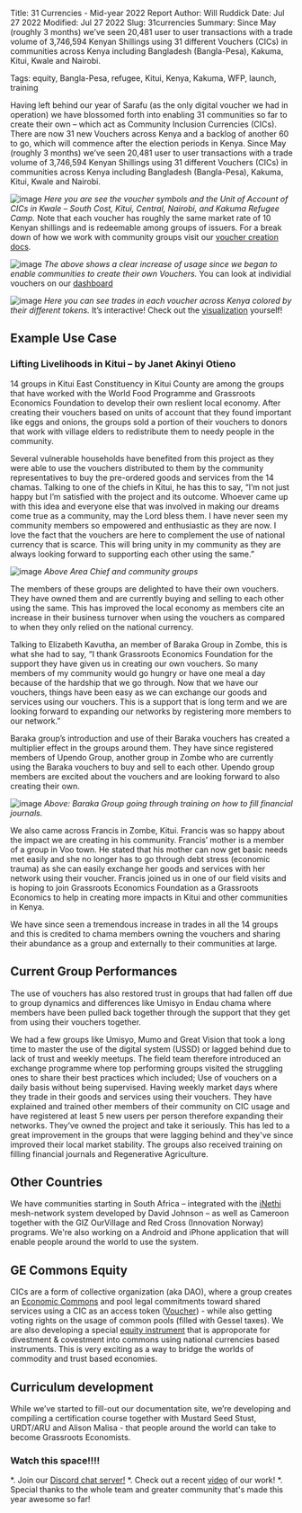 Title: 31 Currencies - Mid-year 2022 Report
Author: Will Ruddick
Date: Jul 27 2022
Modified: Jul 27 2022
Slug: 31currencies
Summary: Since May (roughly 3 months) we’ve seen 20,481 user to user transactions with a trade volume of 3,746,594 Kenyan Shillings using 31 different Vouchers (CICs) in communities across Kenya including Bangladesh (Bangla-Pesa), Kakuma, Kitui, Kwale and Nairobi.

Tags: equity, Bangla-Pesa, refugee, Kitui, Kenya, Kakuma, WFP, launch, training

Having left behind our year of Sarafu (as the only digital voucher we had in operation) we have  blossomed forth into enabling 31 communities so far to create their own – which act as Community Inclusion Currencies (CICs). There are now 31 new Vouchers across Kenya and a backlog of another 60 to go, which will commence after the election periods in Kenya. Since May (roughly 3 months) we’ve seen 20,481 user to user transactions with a trade volume of 3,746,594 Kenyan Shillings using 31 different Vouchers (CICs) in communities across Kenya including Bangladesh (Bangla-Pesa), Kakuma, Kitui, Kwale and Nairobi.

![image](images/blog/31currencies1.webp)
*Here you are see the voucher symbols and the Unit of Account of CICs in Kwale – South Cost, Kitui, Central, Nairobi, and Kakuma Refugee Camp.* Note that each voucher has roughly the same market rate of 10 Kenyan shillings and is redeemable among groups of issuers. For a break down of how we work with community groups visit our [voucher creation docs](https://docs.grassecon.org/ops/voucher).

![image](images/blog/31currencies2.webp)
*The above shows a clear increase of usage since we began to enable communities to create their own Vouchers.* You can look at individial vouchers on our [dashboard](https://dashboard.sarafu.network)

![image](images/blog/31currencies3.webp)
*Here you can see trades in each voucher across Kenya colored by their different tokens.*
It’s interactive! Check out the [visualization](https://viz.sarafu.network/) yourself!


## Example Use Case

### Lifting Livelihoods in Kitui – by Janet Akinyi Otieno

14 groups in Kitui East Constituency in Kitui County are among the groups that have worked with the World Food Programme and Grassroots Economics Foundation to develop their own reslient local economy. After creating their vouchers based on units of account that they found important like eggs and onions, the groups sold a portion of their vouchers to donors that work with village elders to redistribute them to needy people in the community.

Several vulnerable households have benefited from this project as they were able to use the vouchers distributed to them by the community representatives to buy the pre-ordered goods and services from the 14 chamas. Talking to one of the chiefs in Kitui, he has this to say, “I’m not just happy but I’m satisfied with the project and its outcome. Whoever came up with this idea and everyone else that was involved in making our dreams come true as a community, may the Lord bless them. I have never seen my community members so empowered and enthusiastic as they are now. I love the fact that the vouchers are here to complement the use of national currency that is scarce. This will bring unity in my community as they are always looking forward to supporting each other using the same.”

![image](images/blog/31currencies4.webp)
*Above Area Chief and community groups*

The members of these groups are delighted to have their own vouchers. They have owned them and are currently buying and selling to each other using the same. This has improved the local economy as members cite an increase in their business turnover when using the vouchers as compared to when they only relied on the national currency.

Talking to Elizabeth Kavutha, an member of Baraka Group in Zombe, this is what she had to say, “I thank Grassroots Economics Foundation for the support they have given us in creating our own vouchers. So many members of my community would go hungry or have one meal a day because of the hardship that we go through. Now that we have our vouchers, things have been easy as we can exchange our goods and services using our vouchers. This is a support that is long term and we are looking forward to expanding our networks by registering more members to our network.”

Baraka group’s introduction and use of their Baraka vouchers has created a multiplier effect in the groups around them. They have since registered members of Upendo Group, another group in Zombe who are currently using the Baraka vouchers to buy and sell to each other. Upendo group members are excited about the vouchers and are looking forward to also creating their own.

![image](images/blog/31currencies5.webp)
*Above: Baraka Group going through training on how to fill financial journals.*

We also came across Francis in Zombe, Kitui. Francis was so happy about the impact we are creating in his community. Francis’ mother is a member of a group in Voo town. He stated that his mother can now get basic needs met easily and she no longer has to go through debt stress (economic trauma) as she can easily exchange her goods and services with her network using their voucher. Francis joined us in one of our field visits and is hoping to join Grassroots Economics Foundation as a Grassroots Economics to help in creating more impacts in Kitui and other communities in Kenya.

We have since seen a tremendous increase in trades in all the 14 groups and this is credited to chama members owning the vouchers and sharing their abundance as a group and externally to their communities at large.


## Current Group Performances

The use of vouchers has also restored trust in groups that had fallen off due to group dynamics and differences like Umisyo in Endau chama where members have been pulled back together through the support that they get from using their vouchers together. 

We had a few groups like Umisyo, Mumo and Great Vision that took a long time to master the use of the digital system (USSD) or lagged behind due to lack of trust and weekly meetups. The field team therefore introduced an exchange programme where top performing groups visited the struggling ones to share their best practices which included;
Use of vouchers on a daily basis without being supervised.
Having weekly market days where they trade in their goods and services using their vouchers.
They have explained and trained other members of their community on CIC usage and have registered at least 5 new users per person therefore expanding their networks.
They’ve owned the project and take it seriously.
This has led to a great improvement in the groups that were lagging behind and they've since improved their local market stability. The groups also received training on filling financial journals and Regenerative Agriculture.

## Other Countries

We have communities starting in South Africa – integrated with the [iNethi](https://www.inethi.org.za/) mesh-network system developed by David Johnson – as well as Cameroon together with the GIZ OurVillage and Red Cross (Innovation Norway) programs. We're also working on a Android and iPhone application that will enable people around the world to use the system.

## GE Commons Equity 

CICs are a form of collective organization (aka DAO), where a group creates an [Economic Commons](https://docs.grassecon.org/commons/) and pool legal commitments toward shared services using a CIC as an access token ([Voucher](https://docs.grassecon.org/commons/voucher/)) - while also getting voting rights on the usage of common pools (filled with Gessel taxes). We are also developing a special [equity instrument](https://docs.grassecon.org/commons/equity/) that is approporate for divestment & covestment into commons using national currencies based instruments. This is very exciting as a way to bridge the worlds of commodity and trust based economies.

## Curriculum development

While we’ve started to fill-out our documentation site, we’re developing and compiling a certification course together with Mustard Seed Stust, URDT/ARU and Alison Malisa - that people around the world can take to become Grassroots Economists.

### Watch this space!!!!

*. Join our [Discord chat server!](https://discord.gg/s27jcbP3)
*. Check out a recent [video](https://www.youtube.com/watch?v=zNfJWXvezIk) of our work!
*. Special thanks to the whole team and greater community that's made this year awesome so far!